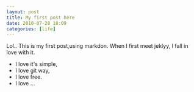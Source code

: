 ```yaml
---
layout: post
title: My first post here
date: 2010-07-28 18:09
categories: [life]
---
```


Lol..
This is my first post,using markdon.
When I first meet jeklyy, I fall in love with it.                           

+ I love it's simple,
+ I love git way,
+ I love free.
+ I love ...
